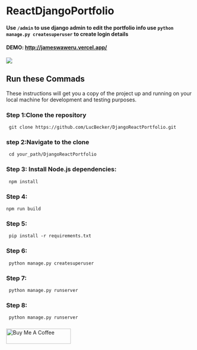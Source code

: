 # ReactDjangoPortfolio

####  Use `` /admin `` to use django admin to edit the portfolio info use   ` python manage.py createsuperuser `  to create login details
#### DEMO: http://jameswaweru.vercel.app/

<kbd><img src="https://drive.google.com/uc?id=19fHCBzwyyzbHSfNPuFLuFDmLhgwsCe6-"  /></kbd>

## Run these Commads

 These instructions will get you a copy of the project up and running on your local machine for development and testing purposes.
### Step 1:Clone the repository
     git clone https://github.com/LucBecker/DjangoReactPortfolio.git
### step 2:Navigate to the clone 
     cd your_path/DjangoReactPortfolio
### Step 3: Install Node.js dependencies:
     npm install    
### Step 4:
    npm run build
### Step 5:
     pip install -r requirements.txt
### Step 6:
     python manage.py createsuperuser
### Step 7:
     python manage.py runserver
### Step 8:
     python manage.py runserver

     
###
###

<a href="https://www.buymeacoffee.com/jameswaweru" target="_blank"><img src="https://cdn.buymeacoffee.com/buttons/default-orange.png" alt="Buy Me A Coffee" height="41" width="174"></a>